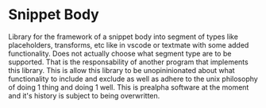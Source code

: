 # Snippet Body
Library for the framework of a snippet body into segment of types like placeholders, transforms, etc like in vscode or textmate with some added functionality. Does not actually choose what segment type are to be supported. That is the responsability of another program that implements this library. This is allow this library to be unopininionated about what functionality to include and exclude as well as adhere to the unix philosophy of doing 1 thing and doing 1 well. This is prealpha software at the moment and it's history is subject to being overwritten.
